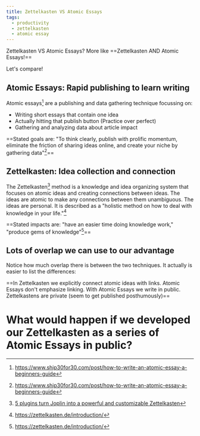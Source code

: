 ```yaml
---
title: Zettelkasten VS Atomic Essays
tags:
  - productivity
  - zettelkasten
  - atomic essay
---
```


Zettelkasten VS Atomic Essays? More like ==Zettelkasten AND Atomic Essays!==
<!--more-->


Let's compare!

## Atomic Essays: Rapid publishing to learn writing

Atomic essays[^1] are a publishing and data gathering technique focussing on:
* Writing short essays that contain one idea
* Actually hitting that publish button (Practice over perfect)
* Gathering and analyzing data about article impact

==Stated goals are: "To think clearly, publish with prolific momentum, eliminate the friction of sharing ideas online, and create your niche by gathering data"[^1]==

## Zettelkasten: Idea collection and connection

The Zettelkasten[^2] method is a knowledge and idea organizing system that focuses on atomic ideas and creating connections between ideas. The ideas are atomic to make any connections between them unambiguous. The ideas are personal. It is described as a "holistic method on how to deal with knowledge in your life."[^3]

==Stated impacts are: "have an easier time doing knowledge work," "produce gems of knowledge"[^3]==

## Lots of overlap we can use to our advantage

Notice how much overlap there is between the two techniques. It actually is easier to list the differences:

==In Zettelkasten we explicitly connect atomic ideas with links. Atomic Essays don't emphasize linking. With Atomic Essays we write in public. Zettelkastens are private (seem to get published posthumously)==

# What would happen if we developed our Zettelkasten as a series of Atomic Essays in public?

[^1]: https://www.ship30for30.com/post/how-to-write-an-atomic-essay-a-beginners-guide
[^2]: [5 plugins turn Joplin into a powerful and customizable Zettelkasten](/posts/2021-10-31-macos-productivity-joplin-zettelkasten/)
[^3]: https://zettelkasten.de/introduction/
